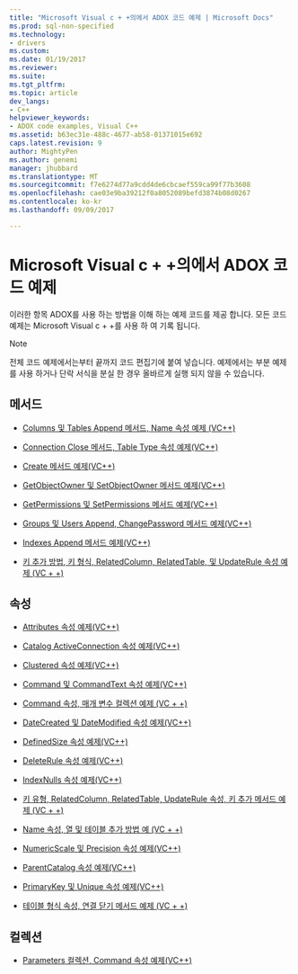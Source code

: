 ```yaml
---
title: "Microsoft Visual c + +의에서 ADOX 코드 예제 | Microsoft Docs"
ms.prod: sql-non-specified
ms.technology:
- drivers
ms.custom: 
ms.date: 01/19/2017
ms.reviewer: 
ms.suite: 
ms.tgt_pltfrm: 
ms.topic: article
dev_langs:
- C++
helpviewer_keywords:
- ADOX code examples, Visual C++
ms.assetid: b63ec31e-488c-4677-ab58-01371015e692
caps.latest.revision: 9
author: MightyPen
ms.author: genemi
manager: jhubbard
ms.translationtype: MT
ms.sourcegitcommit: f7e6274d77a9cdd4de6cbcaef559ca99f77b3608
ms.openlocfilehash: cae03e9ba39212f0a8052089befd3874b08d0267
ms.contentlocale: ko-kr
ms.lasthandoff: 09/09/2017

---
```

# <a name="adox-code-examples-in-microsoft-visual-c"></a>Microsoft Visual c + +의에서 ADOX 코드 예제
이러한 항목 ADOX를 사용 하는 방법을 이해 하는 예제 코드를 제공 합니다. 모든 코드 예제는 Microsoft Visual c + +를 사용 하 여 기록 됩니다.  
  
> [!NOTE]
>  전체 코드 예제에서는부터 끝까지 코드 편집기에 붙여 넣습니다. 예제에서는 부분 예제를 사용 하거나 단락 서식을 분실 한 경우 올바르게 실행 되지 않을 수 있습니다.  
  
## <a name="methods"></a>메서드  
  
-   [Columns 및 Tables Append 메서드, Name 속성 예제 (VC++)](../../../ado/reference/adox-api/columns-and-tables-append-methods-name-property-example-vc.md)  
  
-   [Connection Close 메서드, Table Type 속성 예제(VC++)](../../../ado/reference/adox-api/connection-close-method-table-type-property-example-vc.md)  
  
-   [Create 메서드 예제(VC++)](../../../ado/reference/adox-api/create-method-example-vc.md)  
  
-   [GetObjectOwner 및 SetObjectOwner 메서드 예제(VC++)](../../../ado/reference/adox-api/getobjectowner-and-setobjectowner-methods-example-vc.md)  
  
-   [GetPermissions 및 SetPermissions 메서드 예제(VC++)](../../../ado/reference/adox-api/getpermissions-and-setpermissions-methods-example-vc.md)  
  
-   [Groups 및 Users Append, ChangePassword 메서드 예제(VC++)](../../../ado/reference/adox-api/groups-and-users-append-changepassword-methods-example-vc.md)  
  
-   [Indexes Append 메서드 예제(VC++)](../../../ado/reference/adox-api/indexes-append-method-example-vc.md)  
  
-   [키 추가 방법, 키 형식, RelatedColumn, RelatedTable, 및 UpdateRule 속성 예제 (VC + +)](../../../ado/reference/adox-api/keys-append-method-key-type-relatedcolumn-relatedtable-example-vc.md)  
  
## <a name="properties"></a>속성  
  
-   [Attributes 속성 예제(VC++)](../../../ado/reference/adox-api/attributes-property-example-vc.md)  
  
-   [Catalog ActiveConnection 속성 예제(VC++)](../../../ado/reference/adox-api/catalog-activeconnection-property-example-vc.md)  
  
-   [Clustered 속성 예제(VC++)](../../../ado/reference/adox-api/clustered-property-example-vc.md)  
  
-   [Command 및 CommandText 속성 예제(VC++)](../../../ado/reference/adox-api/command-and-commandtext-properties-example-vc.md)  
  
-   [Command 속성, 매개 변수 컬렉션 예제 (VC + +)](../../../ado/reference/adox-api/parameters-collection-command-property-example-vc.md)  
  
-   [DateCreated 및 DateModified 속성 예제(VC++)](../../../ado/reference/adox-api/datecreated-and-datemodified-properties-example-vc.md)  
  
-   [DefinedSize 속성 예제(VC++)](../../../ado/reference/adox-api/definedsize-property-example-vc.md)  
  
-   [DeleteRule 속성 예제(VC++)](../../../ado/reference/adox-api/deleterule-property-example-vc.md)  
  
-   [IndexNulls 속성 예제(VC++)](../../../ado/reference/adox-api/indexnulls-property-example-vc.md)  
  
-   [키 유형, RelatedColumn, RelatedTable, UpdateRule 속성, 키 추가 메서드 예제 (VC + +)](../../../ado/reference/adox-api/keys-append-method-key-type-relatedcolumn-relatedtable-example-vc.md)  
  
-   [Name 속성, 열 및 테이블 추가 방법 예 (VC + +)](../../../ado/reference/adox-api/columns-and-tables-append-methods-name-property-example-vc.md)  
  
-   [NumericScale 및 Precision 속성 예제(VC++)](../../../ado/reference/adox-api/numericscale-and-precision-properties-of-the-column-object-example-vc.md)  
  
-   [ParentCatalog 속성 예제(VC++)](../../../ado/reference/adox-api/parentcatalog-property-example-vc.md)  
  
-   [PrimaryKey 및 Unique 속성 예제(VC++)](../../../ado/reference/adox-api/primarykey-and-unique-properties-example-vc.md)  
  
-   [테이블 형식 속성, 연결 닫기 메서드 예제 (VC + +)](../../../ado/reference/adox-api/connection-close-method-table-type-property-example-vc.md)  
  
## <a name="collections"></a>컬렉션  
  
-   [Parameters 컬렉션, Command 속성 예제(VC++)](../../../ado/reference/adox-api/parameters-collection-command-property-example-vc.md)
